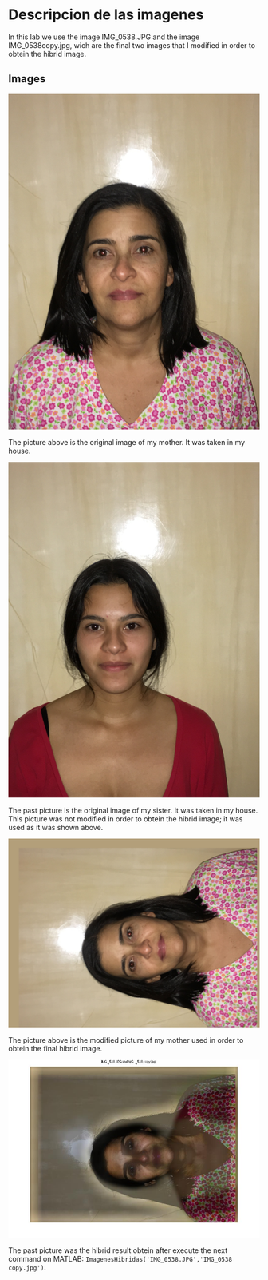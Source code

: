 # Descripcion de las imagenes

In this lab we use the image IMG_0538.JPG and the image IMG_0538copy.jpg, wich are the final two images that I modified in order to obtein the hibrid image.

## Images

![Mama](IMG_0537.JPG)

The picture above is the original image of my mother. It was taken in my house.

![Hermana](IMG_0538.JPG)

The past picture is the original image of my sister. It was taken in my house. This picture was not modified in order to obtein the hibrid image; it was used as it was shown above.

![MamaMofificada](IMG_0538copy.jpg)

The picture above is the modified picture of my mother used in order to obtein the final hibrid image.

![MamaMofificada](ImagenHibridaPropia.jpg)

The past picture was the hibrid result obtein after execute the next command on MATLAB: ``ImagenesHibridas('IMG_0538.JPG','IMG_0538 copy.jpg')``.